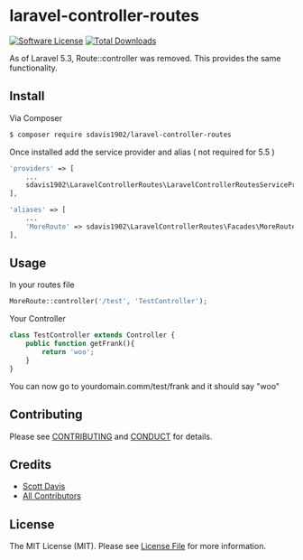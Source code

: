 # laravel-controller-routes

[![Software License][ico-license]](LICENSE.md)
[![Total Downloads][ico-downloads]][link-downloads]

As of Laravel 5.3, Route::controller was removed.  This provides the same functionality.

## Install

Via Composer

``` bash
$ composer require sdavis1902/laravel-controller-routes
```

Once installed add the service provider and alias ( not required for 5.5 )

``` php
'providers' => [
    ...
    sdavis1902\LaravelControllerRoutes\LaravelControllerRoutesServiceProvider::class,
],
```

``` php
'aliases' => [
    ...
	'MoreRoute' => sdavis1902\LaravelControllerRoutes\Facades\MoreRoute::class,
],
```

## Usage

In your routes file

``` php
MoreRoute::controller('/test', 'TestController');
```

Your Controller

``` php
class TestController extends Controller {
    public function getFrank(){
        return 'woo';
    }
}
```
You can now go to yourdomain.comm/test/frank and it should say "woo"

## Contributing

Please see [CONTRIBUTING](CONTRIBUTING.md) and [CONDUCT](CONDUCT.md) for details.

## Credits

- [Scott Davis][link-author]
- [All Contributors][link-contributors]

## License

The MIT License (MIT). Please see [License File](LICENSE.md) for more information.

[ico-version]: https://img.shields.io/packagist/v/sdavis1902/laravel-controller-routes.svg?style=flat-square
[ico-license]: https://img.shields.io/badge/license-MIT-brightgreen.svg?style=flat-square
[ico-travis]: https://img.shields.io/travis/sdavis1902/laravel-controller-routes/master.svg?style=flat-square
[ico-scrutinizer]: https://img.shields.io/scrutinizer/coverage/g/sdavis1902/laravel-controller-routes.svg?style=flat-square
[ico-code-quality]: https://img.shields.io/scrutinizer/g/sdavis1902/laravel-controller-routes.svg?style=flat-square
[ico-downloads]: https://img.shields.io/packagist/dt/sdavis1902/laravel-controller-routes.svg?style=flat-square

[link-packagist]: https://packagist.org/packages/sdavis1902/laravel-controller-routes
[link-travis]: https://travis-ci.org/sdavis1902/laravel-controller-routes
[link-scrutinizer]: https://scrutinizer-ci.com/g/sdavis1902/laravel-controller-routes/code-structure
[link-code-quality]: https://scrutinizer-ci.com/g/sdavis1902/laravel-controller-routes
[link-downloads]: https://packagist.org/packages/sdavis1902/laravel-controller-routes
[link-author]: https://github.com/sdavis1902
[link-contributors]: ../../contributors

